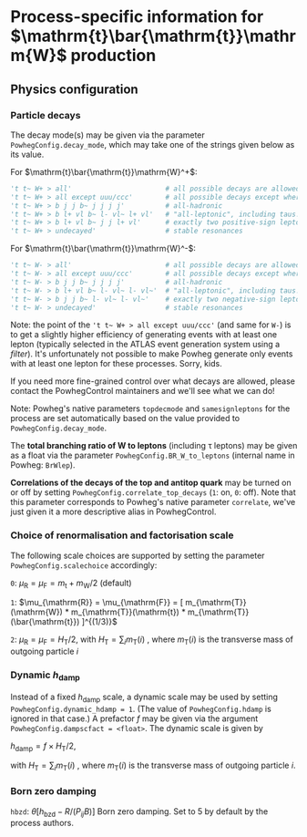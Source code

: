 # Process-specific information for $`\mathrm{t}\bar{\mathrm{t}}\mathrm{W}`$ production

## Physics configuration


### Particle decays

The decay mode(s) may be given via the parameter `PowhegConfig.decay_mode`, which may take one of the strings given below as its value.

For $`\mathrm{t}\bar{\mathrm{t}}\mathrm{W}^+`$:

```py
't t~ W+ > all'                       # all possible decays are allowed
't t~ W+ > all except uuu/ccc'        # all possible decays except where all W's decay to uq or cq
't t~ W+ > b j j b~ j j j j'          # all-hadronic
't t~ W+ > b l+ vl b~ l- vl~ l+ vl'   # "all-leptonic", including taus!
't t~ W+ > b l+ vl b~ j j l+ vl'      # exactly two positive-sign leptons
't t~ W+ > undecayed'                 # stable resonances
```

For $`\mathrm{t}\bar{\mathrm{t}}\mathrm{W}^-`$:

```py
't t~ W- > all'                       # all possible decays are allowed
't t~ W- > all except uuu/ccc'        # all possible decays except where all W's decay to uq or cq
't t~ W- > b j j b~ j j j j'          # all-hadronic
't t~ W- > b l+ vl b~ l- vl~ l- vl~'  # "all-leptonic", including taus!
't t~ W- > b j j b~ l- vl~ l- vl~'    # exactly two negative-sign leptons
't t~ W- > undecayed'                 # stable resonances
```

Note: the point of the `'t t~ W+ > all except uuu/ccc'` (and same for `W-`) is to get a slightly higher efficiency of generating events with at least one lepton (typically selected in the ATLAS event generation system using a _filter_). It's unfortunately not possible to make Powheg generate only events with at least one lepton for these processes. Sorry, kids.

If you need more fine-grained control over what decays are allowed, please contact the PowhegControl maintainers and we'll see what we can do!

Note: Powheg's native parameters `topdecmode` and `samesignleptons` for the process are set automatically based on the value provided to `PowhegConfig.decay_mode`.

The **total branching ratio of W to leptons** (including τ leptons) may be given as a float via the parameter `PowhegConfig.BR_W_to_leptons` (internal name in Powheg: `BrWlep`).


**Correlations of the decays of the top and antitop quark** may be turned on or off by setting `PowhegConfig.correlate_top_decays` (`1`: on, `0`: off). Note that this parameter corresponds to Powheg's native parameter `correlate`, we've just given it a more descriptive alias in PowhegControl.


### Choice of renormalisation and factorisation scale

The following scale choices are supported by setting the parameter `PowhegConfig.scalechoice` accordingly:

`0`: $`\mu_{\mathrm{R}} = \mu_{\mathrm{F}} = m_{\mathrm{t}} + m_{\mathrm{W}}/2`$ (default)

`1`: $`\mu_{\mathrm{R}} = \mu_{\mathrm{F}} = [ m_{\mathrm{T}}(\mathrm{W}) * m_{\mathrm{T}}(\mathrm{t}) * m_{\mathrm{T}}(\bar{\mathrm{t}}) ]^{(1/3)}`$

`2`: $`\mu_{\mathrm{R}} = \mu_{\mathrm{F}} = H_{\mathrm{T}} / 2`$, with $`H_{\mathrm{T}} = \sum_i m_{\mathrm{T}}(i)`$ , where $`m_{\mathrm{T}}(i)`$ is the transverse mass of outgoing particle $`i`$


### Dynamic $`h_{\mathrm{damp}}`$

Instead of a fixed $`h_{\mathrm{damp}}`$ scale, a dynamic scale may be used by setting `PowhegConfig.dynamic_hdamp = 1`. (The value of `PowhegConfig.hdamp` is ignored in that case.) A prefactor $`f`$ may be given via the argument `PowhegConfig.dampscfact = <float>`. The dynamic scale is given by

$`h_{\mathrm{damp}} = f \times H_{\mathrm{T}} / 2,`$

with $`H_{\mathrm{T}} = \sum_i m_{\mathrm{T}}(i)`$ , where $`m_{\mathrm{T}}(i)`$ is the transverse mass of outgoing particle $`i`$.

### Born zero damping

`hbzd`: $`\theta[h_{\mathrm{bzd}} - R/(P_{ij} B)]`$ Born zero damping. Set to 5 by default by the process authors.
